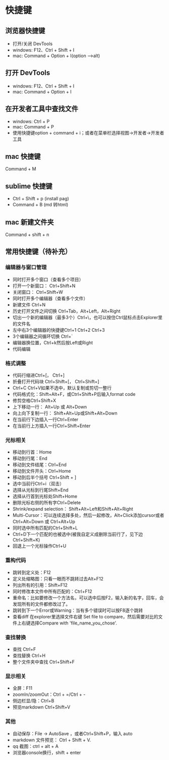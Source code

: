 # 快捷键

## 浏览器快捷键

* 打开/关闭 DevTools
* windows: F12、Ctrl + Shift + I
* mac: Command + Option + I(option -->alt)

## 打开 DevTools

* windows: F12、Ctrl + Shift + I
* mac: Command + Option + I

## 在开发者工具中查找文件

* windows: Ctrl + P
* mac: Command + P
* 使用快捷键option + command + i；或者在菜单栏选择视图->开发者->开发者工具

## mac 快捷键

Command + M

## sublime 快捷键

* Ctrl + Shift + p (install pag)
* Command + B (md 转html)

## mac 新建文件夹

 Command + shift + n

## 常用快捷键（待补充）

### 编辑器与窗口管理

* 同时打开多个窗口（查看多个项目）
* 打开一个新窗口： Ctrl+Shift+N
* 关闭窗口： Ctrl+Shift+W
* 同时打开多个编辑器（查看多个文件）
* 新建文件 Ctrl+N
* 历史打开文件之间切换 Ctrl+Tab，Alt+Left，Alt+Right
* 切出一个新的编辑器（最多3个）Ctrl+\，也可以按住Ctrl鼠标点击Explorer里的文件名
* 左中右3个编辑器的快捷键Ctrl+1 Ctrl+2 Ctrl+3
* 3个编辑器之间循环切换 Ctrl+`
* 编辑器换位置，Ctrl+k然后按Left或Right
* 代码编辑

### 格式调整

* 代码行缩进Ctrl+[， Ctrl+]
* 折叠打开代码块 Ctrl+Shift+[， Ctrl+Shift+]
* Ctrl+C Ctrl+V如果不选中，默认复制或剪切一整行
* 代码格式化：Shift+Alt+F，或Ctrl+Shift+P后输入format code
* 修剪空格Ctrl+Shift+X
* 上下移动一行： Alt+Up 或 Alt+Down
* 向上向下复制一行： Shift+Alt+Up或Shift+Alt+Down
* 在当前行下边插入一行Ctrl+Enter
* 在当前行上方插入一行Ctrl+Shift+Enter

### 光标相关

* 移动到行首：Home
* 移动到行尾：End
* 移动到文件结尾：Ctrl+End
* 移动到文件开头：Ctrl+Home
* 移动到后半个括号 Ctrl+Shift + ]
* 选中当前行Ctrl+i（双击）
* 选择从光标到行尾Shift+End
* 选择从行首到光标处Shift+Home
* 删除光标右侧的所有字Ctrl+Delete
* Shrink/expand selection： Shift+Alt+Left和Shift+Alt+Right
* Multi-Cursor：可以连续选择多处，然后一起修改，Alt+Click添加cursor或者Ctrl+Alt+Down 或 Ctrl+Alt+Up
* 同时选中所有匹配的Ctrl+Shift+L
* Ctrl+D下一个匹配的也被选中(被我自定义成删除当前行了，见下边Ctrl+Shift+K)
* 回退上一个光标操作Ctrl+U

### 重构代码

* 跳转到定义处：F12
* 定义处缩略图：只看一眼而不跳转过去Alt+F12
* 列出所有的引用：Shift+F12
* 同时修改本文件中所有匹配的：Ctrl+F12
* 重命名：比如要修改一个方法名，可以选中后按F2，输入新的名字，回车，会发现所有的文件都修改过了。
* 跳转到下一个Error或Warning：当有多个错误时可以按F8逐个跳转
* 查看diff 在explorer里选择文件右键 Set file to compare，然后需要对比的文件上右键选择Compare with 'file_name_you_chose'.

### 查找替换

* 查找 Ctrl+F
* 查找替换 Ctrl+H
* 整个文件夹中查找 Ctrl+Shift+F

### 显示相关

* 全屏：F11
* zoomIn/zoomOut：Ctrl + =/Ctrl + -
* 侧边栏显/隐：Ctrl+B
* 预览markdown Ctrl+Shift+V

### 其他

* 自动保存：File -> AutoSave ，或者Ctrl+Shift+P，输入 auto
* markdown 文件预览： Ctrl + Shift + V.
* qq 截图：ctrl + alt + A 
* 浏览器console换行，shift + enter
